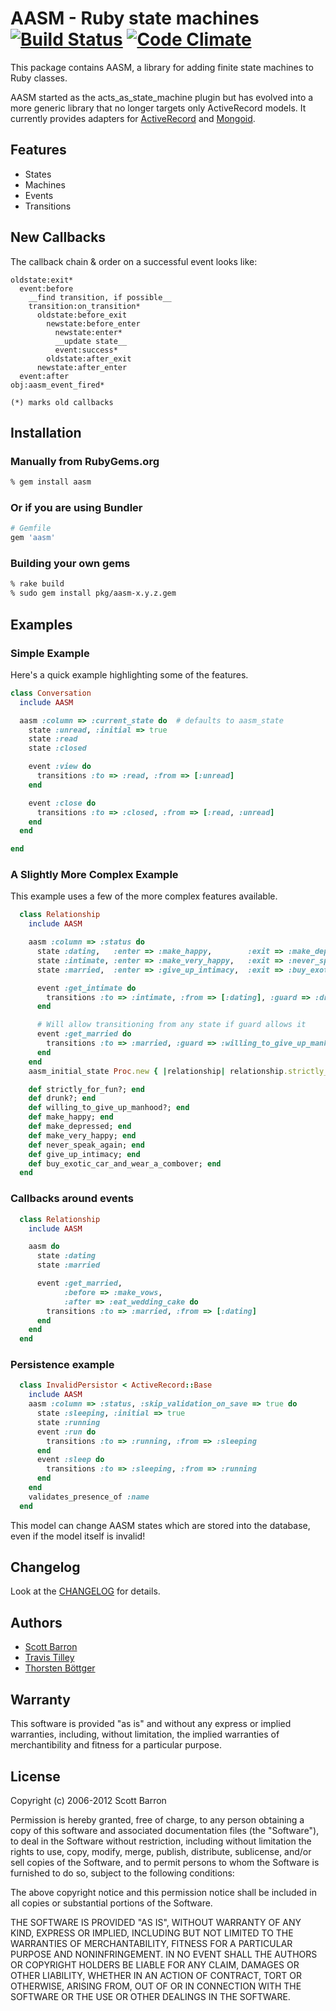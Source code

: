 # AASM - Ruby state machines [![Build Status](https://secure.travis-ci.org/aasm/aasm.png)](http://travis-ci.org/aasm/aasm) [![Code Climate](https://codeclimate.com/badge.png)](https://codeclimate.com/github/aasm/aasm)

This package contains AASM, a library for adding finite state machines to Ruby classes.

AASM started as the acts_as_state_machine plugin but has evolved into a more generic library
that no longer targets only ActiveRecord models. It currently provides adapters for
[ActiveRecord](http://api.rubyonrails.org/classes/ActiveRecord/Base.html) and
[Mongoid](http://mongoid.org/).

## Features ##

* States
* Machines
* Events
* Transitions

## New Callbacks ##

The callback chain & order on a successful event looks like:

    oldstate:exit*
      event:before
        __find transition, if possible__
        transition:on_transition*
          oldstate:before_exit
            newstate:before_enter
              newstate:enter*
              __update state__
              event:success*
            oldstate:after_exit
          newstate:after_enter
      event:after
    obj:aasm_event_fired*

    (*) marks old callbacks


## Installation ##

### Manually from RubyGems.org ###

```sh
% gem install aasm
```

### Or if you are using Bundler ###

```ruby
# Gemfile
gem 'aasm'
```

### Building your own gems ###

```sh
% rake build
% sudo gem install pkg/aasm-x.y.z.gem
```

## Examples ##

### Simple Example ###

Here's a quick example highlighting some of the features.

```ruby
class Conversation
  include AASM

  aasm :column => :current_state do  # defaults to aasm_state
    state :unread, :initial => true
    state :read
    state :closed

    event :view do
      transitions :to => :read, :from => [:unread]
    end

    event :close do
      transitions :to => :closed, :from => [:read, :unread]
    end
  end

end
```

### A Slightly More Complex Example ###

This example uses a few of the more complex features available.

```ruby
  class Relationship
    include AASM

    aasm :column => :status do
      state :dating,   :enter => :make_happy,        :exit => :make_depressed
      state :intimate, :enter => :make_very_happy,   :exit => :never_speak_again
      state :married,  :enter => :give_up_intimacy,  :exit => :buy_exotic_car_and_wear_a_combover

      event :get_intimate do
        transitions :to => :intimate, :from => [:dating], :guard => :drunk?
      end

      # Will allow transitioning from any state if guard allows it
      event :get_married do
        transitions :to => :married, :guard => :willing_to_give_up_manhood?
      end
    end
    aasm_initial_state Proc.new { |relationship| relationship.strictly_for_fun? ? :intimate : :dating }

    def strictly_for_fun?; end
    def drunk?; end
    def willing_to_give_up_manhood?; end
    def make_happy; end
    def make_depressed; end
    def make_very_happy; end
    def never_speak_again; end
    def give_up_intimacy; end
    def buy_exotic_car_and_wear_a_combover; end
  end
```

### Callbacks around events ###
```ruby
  class Relationship
    include AASM

    aasm do
      state :dating
      state :married

      event :get_married,
            :before => :make_vows,
            :after => :eat_wedding_cake do
        transitions :to => :married, :from => [:dating]
      end
    end
  end
```

### Persistence example ###
```ruby
  class InvalidPersistor < ActiveRecord::Base
    include AASM
    aasm :column => :status, :skip_validation_on_save => true do
      state :sleeping, :initial => true
      state :running
      event :run do
        transitions :to => :running, :from => :sleeping
      end
      event :sleep do
        transitions :to => :sleeping, :from => :running
      end
    end
    validates_presence_of :name
  end
```
This model can change AASM states which are stored into the database, even if the model itself is invalid!



## Changelog ##

Look at the [CHANGELOG](https://github.com/aasm/aasm/blob/master/CHANGELOG.md) for details.


## Authors ##

* [Scott Barron](https://github.com/rubyist)
* [Travis Tilley](https://github.com/ttilley)
* [Thorsten Böttger](http://github.com/alto)


## Warranty ##

This software is provided "as is" and without any express or
implied warranties, including, without limitation, the implied
warranties of merchantibility and fitness for a particular
purpose.

## License ##

Copyright (c) 2006-2012 Scott Barron

Permission is hereby granted, free of charge, to any person obtaining
a copy of this software and associated documentation files (the
"Software"), to deal in the Software without restriction, including
without limitation the rights to use, copy, modify, merge, publish,
distribute, sublicense, and/or sell copies of the Software, and to
permit persons to whom the Software is furnished to do so, subject to
the following conditions:

The above copyright notice and this permission notice shall be
included in all copies or substantial portions of the Software.

THE SOFTWARE IS PROVIDED "AS IS", WITHOUT WARRANTY OF ANY KIND,
EXPRESS OR IMPLIED, INCLUDING BUT NOT LIMITED TO THE WARRANTIES OF
MERCHANTABILITY, FITNESS FOR A PARTICULAR PURPOSE AND
NONINFRINGEMENT. IN NO EVENT SHALL THE AUTHORS OR COPYRIGHT HOLDERS BE
LIABLE FOR ANY CLAIM, DAMAGES OR OTHER LIABILITY, WHETHER IN AN ACTION
OF CONTRACT, TORT OR OTHERWISE, ARISING FROM, OUT OF OR IN CONNECTION
WITH THE SOFTWARE OR THE USE OR OTHER DEALINGS IN THE SOFTWARE.

